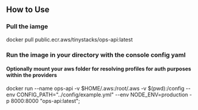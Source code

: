 ## How to Use

### Pull the iamge
docker pull public.ecr.aws/tinystacks/ops-api:latest

### Run the image in your directory with the console config yaml
#### Optionally mount your aws folder for resolving profiles for auth purposes within the providers
docker run --name ops-api -v $HOME/.aws:/root/.aws -v $(pwd):/config --env CONFIG_PATH="../config/example.yml" --env NODE_ENV=production -p 8000:8000 "ops-api:latest";